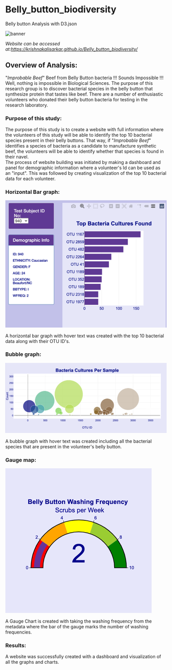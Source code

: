 # Belly_button_biodiversity

Belly button Analysis with D3.json

![banner](https://thumbs.dreamstime.com/b/futuristic-glowing-low-polygonal-abstract-background-bacilli-bacteria-flu-virus-cells-under-microscope-dark-blue-158916752.jpg)

*_Website can be accessed at:https://krishnakalisarkar.github.io/Belly_button_biodiversity/_*

## Overview of Analysis:

"*Improbable Beef*" Beef from Belly Button bacteria !!! Sounds Impossible !!!  
Well, nothing is impossible in Biological Sciences. The purpose of this research group is to discover bacterial species in the belly button that synthesize protein that tastes like beef. There are a number of enthusiastic volunteers who donated their belly button bacteria for testing in the research laboratory.

### Purpose of this study:

The purpose of this study is to create a website with full information where the volunteers of this study will be able to identify the top 10 bacterial species present in their belly buttons. That way, if "*Improbable Beef*" identifies a species of bacteria as a candidate to manufacture synthetic beef, the volunteers will be able to identify whether that species is found in their navel.  
The process of website building was initiated by making a dashboard and panel for demographic information where a volunteer's Id can be used as an "input". This was followed by creating visualization of the top 10 bacterial data for each volunteer.

### Horizontal Bar graph:

![hbar](Images/horizontal_bar.png)

A horizontal bar graph with hover text was created with the top 10 bacterial data along with their OTU ID's.

### Bubble graph:

![bubble](Images/bubble.png)

A bubble graph with hover text was created including all the bacterial species that are present in the volunteer's belly button.

### Gauge map:

![gauge](Images/gauge.png)

A Gauge Chart is created with taking the washing frequency from the metadata where the bar of the gauge marks the number of washing frequencies.

### Results:

A website was successfully created with a dashboard and visualization of all the graphs and charts.
